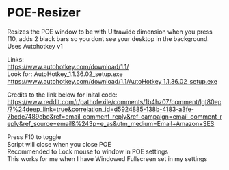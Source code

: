 # POE-Resizer
Resizes the POE window to be with Ultrawide dimension when you press f10, adds 2 black bars so you dont see your desktop in the background. Uses Autohotkey v1    

Links:  
https://www.autohotkey.com/download/1.1/  
Look for: AutoHotkey_1.1.36.02_setup.exe  
https://www.autohotkey.com/download/1.1/AutoHotkey_1.1.36.02_setup.exe

Credits to the link below for inital code:   
https://www.reddit.com/r/pathofexile/comments/1b4hz07/comment/lgt80ep/?%24deep_link=true&correlation_id=d5924885-138b-4183-a3fe-7bcde7489cbe&ref=email_comment_reply&ref_campaign=email_comment_reply&ref_source=email&%243p=e_as&utm_medium=Email+Amazon+SES

Press F10 to toggle  
Script will close when you close POE  
Recommended to Lock mouse to window in POE settings  
This works for me when I have Windowed Fullscreen set in my settings 

